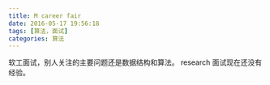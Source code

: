```yaml
---
title: M career fair
date: 2016-05-17 19:56:18
tags: [算法，面试]
categories: 算法
---
```

软工面试，别人关注的主要问题还是数据结构和算法。
research 面试现在还没有经验。